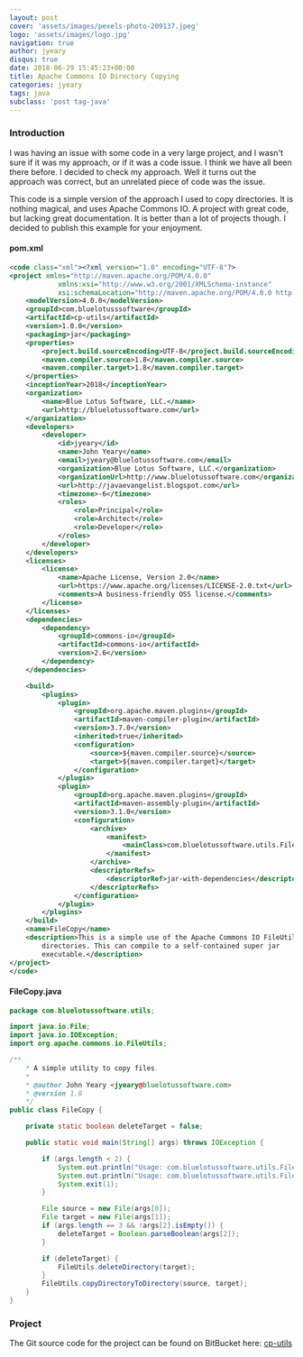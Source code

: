 ```yaml
---
layout: post
cover: 'assets/images/pexels-photo-209137.jpeg'
logo: 'assets/images/logo.jpg'
navigation: true
author: jyeary
disqus: true
date: 2018-06-29 15:45:23+00:00
title: Apache Commons IO Directory Copying
categories: jyeary
tags: java
subclass: 'post tag-java'
---
```

### Introduction
I was having an issue with some code in a very large project, and I wasn't sure if it was my approach, or if it was a code issue. I think we have all been there before. I decided to check my approach. Well it turns out the approach was correct, but an unrelated piece of code was the issue.

This code is a simple version of the approach I used to copy directories. It is nothing magical, and uses Apache Commons IO. A project with great code, but lacking great documentation. It is better than a lot of projects though. I decided to publish this example for your enjoyment.

#### pom.xml
```xml
<code class="xml"><?xml version="1.0" encoding="UTF-8"?>
<project xmlns="http://maven.apache.org/POM/4.0.0"
            xmlns:xsi="http://www.w3.org/2001/XMLSchema-instance"
            xsi:schemaLocation="http://maven.apache.org/POM/4.0.0 http://maven.apache.org/xsd/maven-4.0.0.xsd">
    <modelVersion>4.0.0</modelVersion>
    <groupId>com.bluelotusssoftware</groupId>
    <artifactId>cp-utils</artifactId>
    <version>1.0.0</version>
    <packaging>jar</packaging>
    <properties>
        <project.build.sourceEncoding>UTF-8</project.build.sourceEncoding>
        <maven.compiler.source>1.8</maven.compiler.source>
        <maven.compiler.target>1.8</maven.compiler.target>
    </properties>
    <inceptionYear>2018</inceptionYear>
    <organization>
        <name>Blue Lotus Software, LLC.</name>
        <url>http://bluelotussoftware.com</url>
    </organization>
    <developers>
        <developer>
            <id>jyeary</id>
            <name>John Yeary</name>
            <email>jyeary@bluelotussoftware.com</email>
            <organization>Blue Lotus Software, LLC.</organization>
            <organizationUrl>http://www.bluelotussoftware.com</organizationUrl>
            <url>http://javaevangelist.blogspot.com</url>
            <timezone>-6</timezone>
            <roles>
                <role>Principal</role>
                <role>Architect</role>
                <role>Developer</role>
            </roles>
        </developer>
    </developers>
    <licenses>
        <license>
            <name>Apache License, Version 2.0</name>
            <url>https://www.apache.org/licenses/LICENSE-2.0.txt</url>
            <comments>A business-friendly OSS license.</comments>
        </license>
    </licenses>
    <dependencies>
        <dependency>
            <groupId>commons-io</groupId>
            <artifactId>commons-io</artifactId>
            <version>2.6</version>
        </dependency>
    </dependencies>

    <build>
        <plugins>
            <plugin>
                <groupId>org.apache.maven.plugins</groupId>
                <artifactId>maven-compiler-plugin</artifactId>
                <version>3.7.0</version>
                <inherited>true</inherited>
                <configuration>
                    <source>${maven.compiler.source}</source>
                    <target>${maven.compiler.target}</target>
                </configuration>
            </plugin>
            <plugin>
                <groupId>org.apache.maven.plugins</groupId>
                <artifactId>maven-assembly-plugin</artifactId>
                <version>3.1.0</version>
                <configuration>
                    <archive>
                        <manifest>
                            <mainClass>com.bluelotussoftware.utils.FileCopy</mainClass>
                        </manifest>
                    </archive>
                    <descriptorRefs>
                        <descriptorRef>jar-with-dependencies</descriptorRef>
                    </descriptorRefs>
                </configuration>
            </plugin>
        </plugins>
    </build>
    <name>FileCopy</name>
    <description>This is a simple use of the Apache Commons IO FileUtils to copy
        directories. This can compile to a self-contained super jar
        executable.</description>
</project>
</code>
```
#### FileCopy.java
```java
package com.bluelotussoftware.utils;

import java.io.File;
import java.io.IOException;
import org.apache.commons.io.FileUtils;

/**
    * A simple utility to copy files.
    *
    * @author John Yeary <jyeary@bluelotussoftware.com>
    * @version 1.0
    */
public class FileCopy {

    private static boolean deleteTarget = false;

    public static void main(String[] args) throws IOException {

        if (args.length < 2) {
            System.out.println("Usage: com.bluelotussoftware.utils.FileCopy <source> <target>");
            System.out.println("Usage: com.bluelotussoftware.utils.FileCopy <source> <target> <deleteTargetDirectory:true>");
            System.exit(1);
        }

        File source = new File(args[0]);
        File target = new File(args[1]);
        if (args.length == 3 && !args[2].isEmpty()) {
            deleteTarget = Boolean.parseBoolean(args[2]);
        }

        if (deleteTarget) {
            FileUtils.deleteDirectory(target);
        }
        FileUtils.copyDirectoryToDirectory(source, target);
    }
}
```
### Project
The Git source code for the project can be found on BitBucket here: [cp-utils](https://bitbucket.org/bluelotussoftware/cp-utils)
